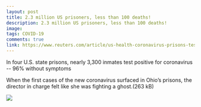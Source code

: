 ```yaml
---
layout: post
title: 2.3 million US prisoners, less than 100 deaths!
description: 2.3 million US prisoners, less than 100 deaths!
image: 
tags: COVID-19
comments: true
link: https://www.reuters.com/article/us-health-coronavirus-prisons-testing-in/in-four-u-s-state-prisons-nearly-3300-inmates-test-positive-for-coronavirus-96-without-symptoms-idUSKCN2270RX
---
```

In four U.S. state prisons, nearly 3,300 inmates test positive for
coronavirus -- 96% without symptoms

When the first cases of the new coronavirus surfaced in Ohio’s prisons,
the director in charge felt like she was fighting a ghost.(263 kB)

![](https://lh4.googleusercontent.com/XuqkeFPZuLDc4T3CLkTmArDx_yxFM5N1vDkRlEH1eJLz1i47aKBvZ-Br6R3r8PYLJKFsDAE-OgE9o1kYUT1fHRXxsuIhpG0a6nX5ijoVDuXFWaShv-0=w1280)

